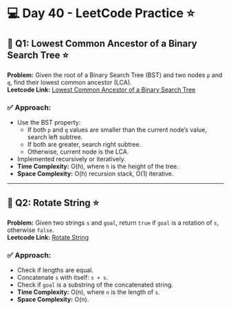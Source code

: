 # 💻 Day 40 - LeetCode Practice ⭐

## 🔹 Q1: Lowest Common Ancestor of a Binary Search Tree ⭐  
**Problem:** Given the root of a Binary Search Tree (BST) and two nodes `p` and `q`, find their lowest common ancestor (LCA).  
**Leetcode Link:** [Lowest Common Ancestor of a Binary Search Tree](https://leetcode.com/problems/lowest-common-ancestor-of-a-binary-search-tree)

### ✅ Approach:
- Use the BST property:
  - If both `p` and `q` values are smaller than the current node’s value, search left subtree.
  - If both are greater, search right subtree.
  - Otherwise, current node is the LCA.
- Implemented recursively or iteratively.
- **Time Complexity:** O(h), where `h` is the height of the tree.  
- **Space Complexity:** O(h) recursion stack, O(1) iterative.

---

## 🔹 Q2: Rotate String ⭐  
**Problem:** Given two strings `s` and `goal`, return `true` if `goal` is a rotation of `s`, otherwise `false`.  
**Leetcode Link:** [Rotate String](https://leetcode.com/problems/rotate-string)

### ✅ Approach:
- Check if lengths are equal.
- Concatenate `s` with itself: `s + s`.
- Check if `goal` is a substring of the concatenated string.
- **Time Complexity:** O(n), where `n` is the length of `s`.  
- **Space Complexity:** O(n).
